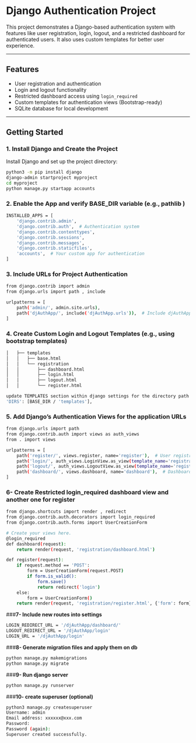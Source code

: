 # Django Authentication Project

This project demonstrates a Django-based authentication system with features like user registration, login, logout, and a restricted dashboard for authenticated users. It also uses custom templates for better user experience.

---

## **Features**
- User registration and authentication
- Login and logout functionality
- Restricted dashboard access using `login_required`
- Custom templates for authentication views (Bootstrap-ready)
- SQLite database for local development

---

## **Getting Started**

### **1. Install Django and Create the Project**
Install Django and set up the project directory:
```bash
python3 -m pip install django
django-admin startproject myproject
cd myproject
python manage.py startapp accounts
```

### **2. Enable the App and verify BASE_DIR variable (e.g., pathlib )**
```bash
INSTALLED_APPS = [ 
    'django.contrib.admin', 
    'django.contrib.auth',  # Authentication system 
    'django.contrib.contenttypes', 
    'django.contrib.sessions', 
    'django.contrib.messages', 
    'django.contrib.staticfiles',
    'accounts',  # Your custom app for authentication 
]
```

### **3. Include URLs for Project Authentication**
```bash
from django.contrib import admin
from django.urls import path , include

urlpatterns = [
    path('admin/', admin.site.urls),
    path('djAuthApp/', include('djAuthApp.urls')),  # Include djAuthApp's URLs
]
```

### **4. Create Custom Login and Logout Templates (e.g., using bootstrap templates)**
``` bash
│   ├── templates
│   │   ├── base.html
│   │   └── registration
│   │       ├── dashboard.html
│   │       ├── login.html
│   │       ├── logout.html
│   │       └── register.html

update TEMPLATES section within django settings for the directory path of templates
'DIRS': [BASE_DIR / 'templates'],
```

### **5. Add Django’s Authentication Views for the application URLs**
```bash
from django.urls import path
from django.contrib.auth import views as auth_views
from . import views

urlpatterns = [
    path('register/', views.register, name='register'),  # User registration
    path('login/', auth_views.LoginView.as_view(template_name='registration/login.html'), name='login'),  # Login view
    path('logout/', auth_views.LogoutView.as_view(template_name='registration/logout.html'), name='logout'),  # Logout view
    path('dashboard/', views.dashboard, name='dashboard'),  # Dashboard for logged-in users
]
```

### **6- Create Restricted login_required dashboard view and another one for register**

```bash
from django.shortcuts import render , redirect
from django.contrib.auth.decorators import login_required
from django.contrib.auth.forms import UserCreationForm

# Create your views here.
@login_required
def dashboard(request):
	return render(request, 'registration/dashboard.html')

def register(request):
    if request.method == 'POST':
        form = UserCreationForm(request.POST)
        if form.is_valid():
            form.save()
            return redirect('login')
    else:
        form = UserCreationForm()
    return render(request, 'registration/register.html', {'form': form})

```

###**7- Include new routes into settings**
```bash
LOGIN_REDIRECT_URL = '/djAuthApp/dashboard/'
LOGOUT_REDIRECT_URL = '/djAuthApp/login'
LOGIN_URL = '/djAuthApp/login'
```

###**8- Generate migration files and apply them on db**
```bash
python manage.py makemigrations
python manage.py migrate
```

###**9- Run django server**
```bash
python manage.py runserver
```

###**10- create superuser (optional)**
```bash
python3 manage.py createsuperuser
Username: admin
Email address: xxxxxx@xxx.com
Password: 
Password (again): 
Superuser created successfully.
```




